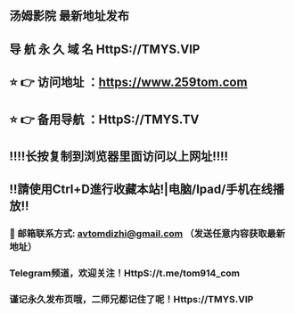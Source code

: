 ## 汤姆影院 最新地址发布 
## 导 航 永 久 域 名 HttpS://TMYS.VIP
## ⭐️ 👉 访问地址 ：https://www.259tom.com
## ⭐️ 👉 备用导航 ：HttpS://TMYS.TV
## ‼️‼️长按复制到浏览器里面访问以上网址‼️‼️ 
## ‼️請使用Ctrl+D進行收藏本站!|电脑/Ipad/手机在线播放‼️  
### 📧 邮箱联系方式: avtomdizhi@gmail.com （发送任意内容获取最新地址）
### Telegram频道，欢迎关注！HttpS://t.me/tom914_com
### 谨记永久发布页哦，二师兄都记住了呢！Https://TMYS.VIP
